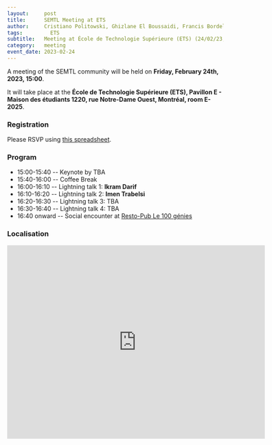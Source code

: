 ```yaml
---
layout:     post
title:      SEMTL Meeting at ETS
author:     Cristiano Politowski, Ghizlane El Boussaidi, Francis Bordeleau 
tags: 		  ETS
subtitle:  	Meeting at École de Technologie Supérieure (ETS) (24/02/23, 15:00)
category:   meeting
event_date: 2023-02-24
---
```


A meeting of the SEMTL community will be held on **Friday, February 24th, 2023, 15:00**. 

It will take place at the **École de Technologie Supérieure (ETS), Pavillon E - Maison des étudiants
1220, rue Notre-Dame Ouest, Montréal, room E-2025**.

### Registration

Please RSVP using [this spreadsheet](https://docs.google.com/spreadsheets/d/1fG5uRQbvPufsGLUAnelnuzTSneUVe6L1RDAD7ZTWeIE/edit#gid=1576283650).

### Program

* 15:00-15:40 -- Keynote by TBA
* 15:40-16:00 -- Coffee Break
* 16:00-16:10 -- Lightning talk 1: **Ikram Darif**
* 16:10-16:20 -- Lightning talk 2: **Imen Trabelsi**
* 16:20-16:30 -- Lightning talk 3: TBA
* 16:30-16:40 -- Lightning talk 4: TBA  
* 16:40 onward -- Social encounter at [Resto-Pub Le 100 génies](https://goo.gl/maps/RAFCocnZ2RGtwwWj9)

### Localisation

<iframe src="https://www.google.com/maps/embed?pb=!1m14!1m8!1m3!1d11187.309987801205!2d-73.5627573!3d45.4934184!3m2!1i1024!2i768!4f13.1!3m3!1m2!1s0x0%3A0xed21070ced136f14!2sMaison%20des%20%C3%A9tudiants%20-%20Pavillion%20E%20%2C%20ETS!5e0!3m2!1sen!2sca!4v1674663608547!5m2!1sen!2sca" width="600" height="450" style="border:0;" allowfullscreen="" loading="lazy" referrerpolicy="no-referrer-when-downgrade"></iframe>
